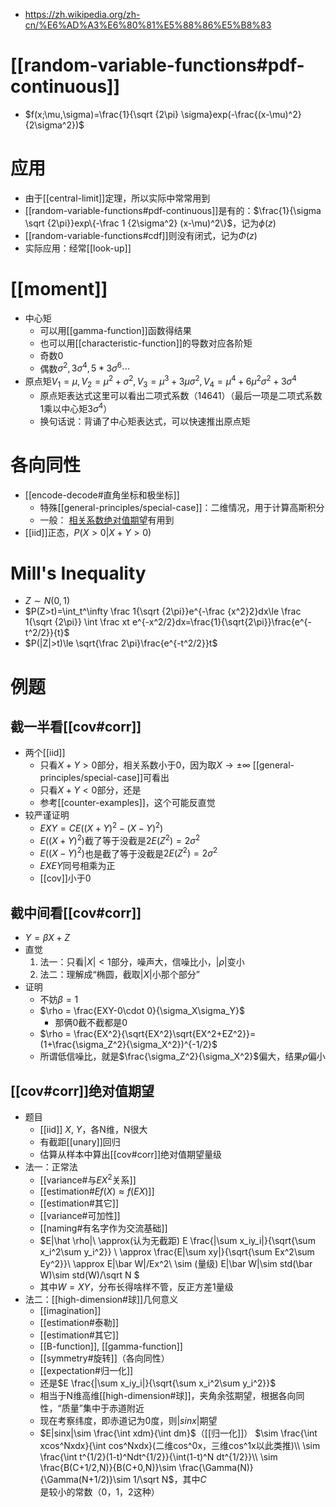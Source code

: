 - https://zh.wikipedia.org/zh-cn/%E6%AD%A3%E6%80%81%E5%88%86%E5%B8%83
# [[random-variable-functions#pdf-continuous]]
- $f(x;\mu,\sigma)=\frac{1}{\sqrt {2\pi} \sigma}exp(-\frac{(x-\mu)^2}{2\sigma^2})$
# 应用
- 由于[[central-limit]]定理，所以实际中常常用到
- [[random-variable-functions#pdf-continuous]]是有的：$\frac{1}{\sigma \sqrt {2\pi}}exp\{-\frac 1 {2\sigma^2} (x-\mu)^2\}$，记为$\phi(z)$
- [[random-variable-functions#cdf]]则没有闭式，记为$\Phi(z)$
- 实际应用：经常[[look-up]]
# [[moment]]
- 中心矩
  - 可以用[[gamma-function]]函数得结果
  - 也可以用[[characteristic-function]]的导数对应各阶矩
  - 奇数0
  - 偶数$\sigma^2, 3\sigma^4,5*3\sigma^6\cdots$
- 原点矩$V_1=\mu, V_2=\mu^2+\sigma^2, V_3 = \mu^3 + 3\mu \sigma^2,V_4=\mu^4 + 6\mu^2\sigma^2+3\sigma^4$
    - 原点矩表达式这里可以看出二项式系数（14641）（最后一项是二项式系数1乘以中心矩$3\sigma^4$）
    - 换句话说：背诵了中心矩表达式，可以快速推出原点矩
# 各向同性
- [[encode-decode#直角坐标和极坐标]]
  - 特殊[[general-principles/special-case]]：二维情况，用于计算高斯积分
  - 一般： [相关系数绝对值期望](#绝对值期望)有用到
- [[iid]]正态，$P(X>0|X+Y>0)$
# Mill's Inequality
- $Z\sim N(0,1)$
- $P(Z>t)=\int_t^\infty \frac 1{\sqrt {2\pi}}e^{-\frac {x^2}2}dx\le \frac 1{\sqrt {2\pi}} \int \frac xt e^{-x^2/2}dx=\frac{1}{\sqrt{2\pi}}\frac{e^{-t^2/2}}{t}$
- $P(|Z|>t)\le \sqrt{\frac 2\pi}\frac{e^{-t^2/2}}t$
# 例题
## 截一半看[[cov#corr]]
- 两个[[iid]]
  - 只看$X+Y>0$部分，相关系数小于0，因为取$X\to \pm \infty$ [[general-principles/special-case]]可看出
  - 只看$X+Y<0$部分，还是
  - 参考[[counter-examples]]，这个可能反直觉
- 较严谨证明
  - $EXY=CE((X+Y)^2-(X-Y)^2)$
  - $E((X+Y)^2)$截了等于没截是$2E(Z^2)=2\sigma^2$
  - $E((X-Y)^2)$也是截了等于没截是$2E(Z^2)=2\sigma^2$
  - $EXEY$同号相乘为正
  - [[cov]]小于0
## 截中间看[[cov#corr]]
- $Y=\beta X +Z$
- 直觉
  1. 法一：只看$|X|<1$部分，噪声大，信噪比小，$|\rho|$变小
  2. 法二：理解成“椭圆，截取$|X|$小那个部分”
- 证明
  - 不妨$\beta = 1$
  - $\rho = \frac{EXY-0\cdot 0}{\sigma_X\sigma_Y}$
    - 那俩0截不截都是0
  - $\rho = \frac{EX^2}{\sqrt{EX^2}\sqrt{EX^2+EZ^2}}=(1+\frac{\sigma_Z^2}{\sigma_X^2})^{-1/2}$
  - 所谓低信噪比，就是$\frac{\sigma_Z^2}{\sigma_X^2}$偏大，结果$\rho$偏小
## [[cov#corr]]绝对值期望
- 题目
  - [[iid]] $X$, $Y$，各N维，N很大
  - 有截距[[unary]]回归
  - 估算从样本中算出[[cov#corr]]绝对值期望量级
- 法一：正常法
  - [[variance#与$EX^2$关系]]
  - [[estimation#$Ef(X)\approx f(EX)$]]
  - [[estimation#其它]]
  - [[variance#可加性]]
  - [[naming#有名字作为交流基础]]
  - $E|\hat \rho|\\
    \approx(认为无截距) E \frac{|\sum x_iy_i|}{\sqrt{\sum x_i^2\sum y_i^2}} \\
    \approx \frac{E|\sum xy|}{\sqrt{\sum Ex^2\sum Ey^2}}\\
    \approx E|\bar W|/Ex^2\\
    \sim (量级) E|\bar W|\sim std(\bar W)\sim std(W)/\sqrt N
    $
  - 其中$W=XY$，分布长得啥样不管，反正方差$1$量级
- 法二：[[high-dimension#球]]几何意义
  - [[imagination]]
  - [[estimation#泰勒]]
  - [[estimation#其它]]
  - [[B-function]], [[gamma-function]]
  - [[symmetry#旋转]]（各向同性）
  - [[expectation#归一化]]
  - 还是$E \frac{|\sum x_iy_i|}{\sqrt{\sum x_i^2\sum y_i^2}}$
  - 相当于N维高维[[high-dimension#球]]，夹角余弦期望，根据各向同性，“质量”集中于赤道附近
  - 现在考察纬度，即赤道记为0度，则$|sinx|$期望
  - $E|sinx|\sim \frac{\int xdm}{\int dm}$（[[归一化]]）
    $\sim \frac{\int xcos^Nxdx}{\int cos^Nxdx}(二维cos^0x，三维cos^1x以此类推)\\
    \sim \frac{\int t^{1/2}(1-t)^Ndt^{1/2}}{\int(1-t)^N dt^{1/2}}\\
    \sim \frac{B(C+1/2,N)}{B(C+0,N)}\sim \frac{\Gamma(N)}{\Gamma(N+1/2)}\sim 1/\sqrt N$，其中$C$是较小的常数（0，1，2这种）